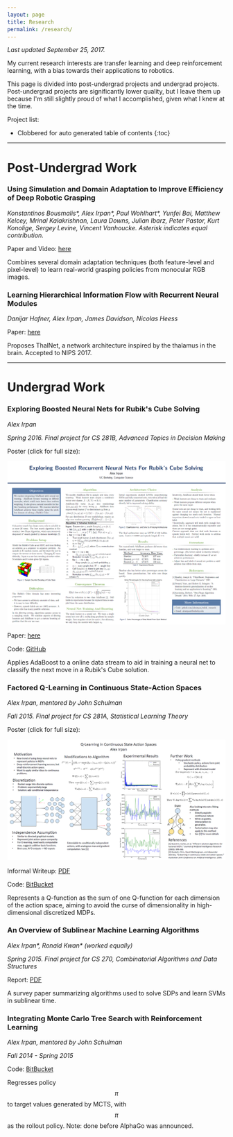 ```yaml
---
layout: page
title: Research
permalink: /research/
---
```


*Last updated September 25, 2017.*

My current research interests are transfer learning and deep reinforcement
learning, with a bias towards their applications to robotics.

This page is divided into post-undergrad projects and undergrad projects.
Post-undergrad projects are significantly lower quality, but I leave them up
because I'm still slightly proud of what I accomplished, given what I knew
at the time.

Project list:

- Clobbered for auto generated table of contents
{:toc}


---------------------------------------------

<p></p>

# Post-Undergrad Work

### Using Simulation and Domain Adaptation to Improve Efficiency of Deep Robotic Grasping

*Konstantinos Bousmalis\*, Alex Irpan\*, Paul Wohlhart\*, Yunfei Bai, Matthew Kelcey, Mrinal Kalakrishnan, Laura Downs, Julian Ibarz, Peter Pastor, Kurt Konolige, Sergey Levine, Vincent Vanhoucke. Asterisk indicates equal contribution.*

Paper and Video: [here](https://sites.google.com/view/graspgan)

Combines several domain adaptation techniques (both feature-level and pixel-level) to learn real-world grasping policies from monocular RGB images.


### Learning Hierarchical Information Flow with Recurrent Neural Modules

*Danijar Hafner, Alex Irpan, James Davidson, Nicolas Heess*

Paper: [here](https://arxiv.org/abs/1706.05744)

Proposes ThalNet, a network architecture inspired by the thalamus in the brain. Accepted to NIPS 2017.

---------------------------------------------

<p></p>

# Undergrad Work

### Exploring Boosted Neural Nets for Rubik's Cube Solving

*Alex Irpan*

*Spring 2016. Final project for CS 281B, Advanced Topics in Decision Making*

Poster (click for full size):

[![Poster](/public/research/posterimage.png)](/public/research/poster.pdf)

Paper: [here](/public/research/nips_2016.pdf)

Code: [GitHub](https://github.com/alexirpan/rubik_research)

Applies AdaBoost to a online data stream to aid in training a neural net to
classify the next move in a Rubik's Cube solution.


### Factored Q-Learning in Continuous State-Action Spaces

*Alex Irpan, mentored by John Schulman*

*Fall 2015. Final project for CS 281A, Statistical Learning Theory*

Poster (click for full size):

[![281A Poster](/public/research/281aposterimage.png)](/public/research/281aposter.pdf)

Informal Writeup: [PDF](/public/research/281areport.pdf)

Code: [BitBucket](https://bitbucket.org/airpan/fall15-research)

Represents a Q-function as the sum of one Q-function for each dimension of the
action space, aiming to avoid the curse of dimensionality in high-dimensional
discretized MDPs.


### An Overview of Sublinear Machine Learning Algorithms

*Alex Irpan\*, Ronald Kwan\* (worked equally)*

*Spring 2015. Final project for CS 270, Combinatorial Algorithms and Data Structures*

Report: [PDF](/public/research/sublinear-algorithms-optimization.pdf)

A survey paper summarizing algorithms used to solve SDPs and learn SVMs in sublinear
time.


### Integrating Monte Carlo Tree Search with Reinforcement Learning

*Alex Irpan, mentored by John Schulman*

*Fall 2014 - Spring 2015*

Code: [BitBucket](https://bitbucket.org/airpan/research-code)

Regresses policy $$\pi$$ to target values generated by MCTS, with $$\pi$$
as the rollout policy. Note: done before AlphaGo was announced.
